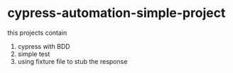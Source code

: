 # cypress-automation-simple-project

this projects contain
1. cypress with BDD
2. simple test
3. using fixture file to stub the response

